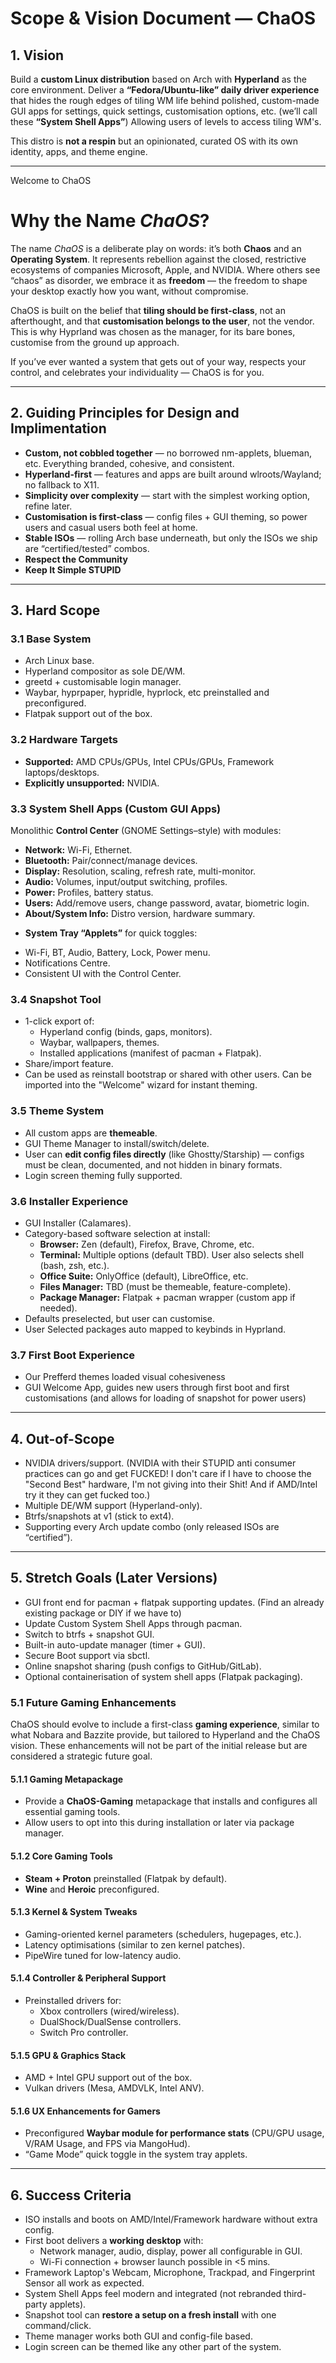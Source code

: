 # Scope & Vision Document — ChaOS  

## 1. Vision  
Build a **custom Linux distribution** based on Arch with **Hyperland** as the core environment. Deliver a **“Fedora/Ubuntu-like” daily driver experience** that hides the rough edges of tiling WM life behind polished, custom-made GUI apps for settings, quick settings, customisation options, etc. (we’ll call these **“System Shell Apps”**) Allowing users of levels to access tiling WM's.

This distro is **not a respin** but an opinionated, curated OS with its own identity, apps, and theme engine.

---

Welcome to ChaOS

# Why the Name *ChaOS*?  

The name *ChaOS* is a deliberate play on words: it’s both **Chaos** and an **Operating System**.
It represents rebellion against the closed, restrictive ecosystems of companies Microsoft, Apple, and NVIDIA.
Where others see “chaos” as disorder, we embrace it as **freedom** — the freedom to shape your desktop exactly how you want, without compromise.

ChaOS is built on the belief that **tiling should be first-class**, not an afterthought, and that **customisation belongs to the user**, not the vendor. This is why Hyprland was chosen as the manager, for its bare bones, customise from the ground up approach.

If you’ve ever wanted a system that gets out of your way, respects your control, and celebrates your individuality — ChaOS is for you.

---

## 2. Guiding Principles for Design and Implimentation
- **Custom, not cobbled together** — no borrowed nm-applets, blueman, etc. Everything branded, cohesive, and consistent.
- **Hyperland-first** — features and apps are built around wlroots/Wayland; no fallback to X11.
- **Simplicity over complexity** — start with the simplest working option, refine later.
- **Customisation is first-class** — config files + GUI theming, so power users and casual users both feel at home.
- **Stable ISOs** — rolling Arch base underneath, but only the ISOs we ship are “certified/tested” combos.
- **Respect the Community**
- **Keep It Simple STUPID**

---

## 3. Hard Scope  

### 3.1 Base System  
- Arch Linux base.
- Hyperland compositor as sole DE/WM.
- greetd + customisable login manager.
- Waybar, hyprpaper, hypridle, hyprlock, etc preinstalled and preconfigured.
- Flatpak support out of the box.

### 3.2 Hardware Targets  
- **Supported:** AMD CPUs/GPUs, Intel CPUs/GPUs, Framework laptops/desktops.
- **Explicitly unsupported:** NVIDIA.

### 3.3 System Shell Apps (Custom GUI Apps)  
Monolithic **Control Center** (GNOME Settings–style) with modules:
- **Network:** Wi-Fi, Ethernet.
- **Bluetooth:** Pair/connect/manage devices.
- **Display:** Resolution, scaling, refresh rate, multi-monitor.
- **Audio:** Volumes, input/output switching, profiles.
- **Power:** Profiles, battery status.
- **Users:** Add/remove users, change password, avatar, biometric login.
- **About/System Info:** Distro version, hardware summary.

+ **System Tray “Applets”** for quick toggles:
- Wi-Fi, BT, Audio, Battery, Lock, Power menu.
- Notifications Centre.
- Consistent UI with the Control Center.

### 3.4 Snapshot Tool  
- 1-click export of:
  - Hyperland config (binds, gaps, monitors).
  - Waybar, wallpapers, themes.
  - Installed applications (manifest of pacman + Flatpak).
- Share/import feature.
- Can be used as reinstall bootstrap or shared with other users. Can be imported into the "Welcome" wizard for instant theming.

### 3.5 Theme System  
- All custom apps are **themeable**.
- GUI Theme Manager to install/switch/delete.
- User can **edit config files directly** (like Ghostty/Starship) — configs must be clean, documented, and not hidden in binary formats.
- Login screen theming fully supported.

### 3.6 Installer Experience  
- GUI Installer (Calamares).
- Category-based software selection at install:
  - **Browser:** Zen (default), Firefox, Brave, Chrome, etc.
  - **Terminal:** Multiple options (default TBD). User also selects shell (bash, zsh, etc.).
  - **Office Suite:** OnlyOffice (default), LibreOffice, etc.
  - **Files Manager:** TBD (must be themeable, feature-complete).
  - **Package Manager:** Flatpak + pacman wrapper (custom app if needed).
- Defaults preselected, but user can customise.
- User Selected packages auto mapped to keybinds in Hyprland.

### 3.7 First Boot Experience  
- Our Prefferd themes loaded visual cohesiveness
- GUI Welcome App, guides new users through first boot and first customisations (and allows for loading of snapshot for power users)

---

## 4. Out-of-Scope  
- NVIDIA drivers/support. (NVIDIA with their STUPID anti consumer practices can go and get FUCKED! I don't care if I have to choose the "Second Best" hardware, I'm not giving into their Shit! And if AMD/Intel try it they can get fucked too.)
- Multiple DE/WM support (Hyperland-only).
- Btrfs/snapshots at v1 (stick to ext4).
- Supporting every Arch update combo (only released ISOs are “certified”).

---

## 5. Stretch Goals (Later Versions)  
- GUI front end for pacman + flatpak supporting updates. (Find an already existing package or DIY if we have to)
- Update Custom System Shell Apps through pacman.
- Switch to btrfs + snapshot GUI.
- Built-in auto-update manager (timer + GUI).
- Secure Boot support via sbctl.
- Online snapshot sharing (push configs to GitHub/GitLab).
- Optional containerisation of system shell apps (Flatpak packaging).

### 5.1 Future Gaming Enhancements  

ChaOS should evolve to include a first-class **gaming experience**, similar to what Nobara and Bazzite provide, but tailored to Hyperland and the ChaOS vision. These enhancements will not be part of the initial release but are considered a strategic future goal.

#### 5.1.1 Gaming Metapackage  
- Provide a **ChaOS-Gaming** metapackage that installs and configures all essential gaming tools.
- Allow users to opt into this during installation or later via package manager.

#### 5.1.2 Core Gaming Tools
- **Steam + Proton** preinstalled (Flatpak by default).
- **Wine** and **Heroic** preconfigured.

#### 5.1.3 Kernel & System Tweaks
- Gaming-oriented kernel parameters (schedulers, hugepages, etc.).
- Latency optimisations (similar to zen kernel patches).
- PipeWire tuned for low-latency audio.

#### 5.1.4 Controller & Peripheral Support
- Preinstalled drivers for:
  - Xbox controllers (wired/wireless).
  - DualShock/DualSense controllers.
  - Switch Pro controller.

#### 5.1.5 GPU & Graphics Stack  
- AMD + Intel GPU support out of the box.
- Vulkan drivers (Mesa, AMDVLK, Intel ANV).

#### 5.1.6 UX Enhancements for Gamers  
- Preconfigured **Waybar module for performance stats** (CPU/GPU usage, V/RAM Usage, and FPS via MangoHud).
- “Game Mode” quick toggle in the system tray applets.

---

## 6. Success Criteria  
- ISO installs and boots on AMD/Intel/Framework hardware without extra config.
- First boot delivers a **working desktop** with:
  - Network manager, audio, display, power all configurable in GUI.
  - Wi-Fi connection + browser launch possible in <5 mins.
- Framework Laptop's Webcam, Microphone, Trackpad, and Fingerprint Sensor all work as expected.
- System Shell Apps feel modern and integrated (not rebranded third-party applets).
- Snapshot tool can **restore a setup on a fresh install** with one command/click.
- Theme manager works both GUI and config-file based.
- Login screen can be themed like any other part of the system.
